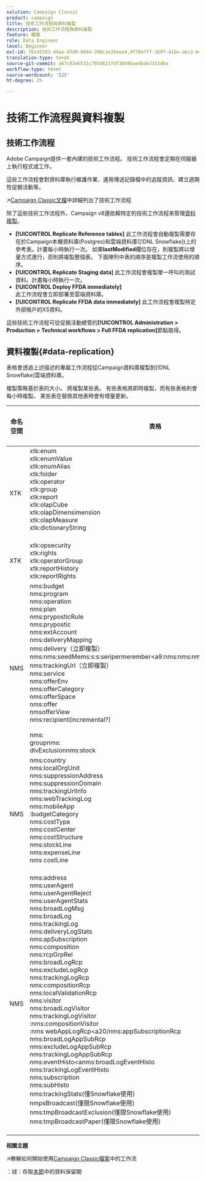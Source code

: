 ```yaml
---
solution: Campaign Classic
product: campaign
title: 技術工作流程與資料複製
description: 技術工作流程與資料複製
feature: 概覽
role: Data Engineer
level: Beginner
exl-id: 7b145193-d4ae-47d0-b694-398c1e35eee4,df76e7ff-3b97-41be-abc2-640748680ff3
translation-type: tm+mt
source-git-commit: a67c83eb531c795d621fdf36696ae4bde2151dba
workflow-type: tm+mt
source-wordcount: '525'
ht-degree: 2%

---
```


# 技術工作流程與資料複製

## 技術工作流程

Adobe Campaign提供一套內建的技術工作流程。 技術工作流程會定期在伺服器上執行程式或工作。

這些工作流程會對資料庫執行維護作業、運用傳送記錄檔中的追蹤資訊、建立週期性促銷活動等。

:arrow_upper_right:[Campaign Classic文檔](https://experienceleague.adobe.com/docs/campaign-classic/using/automating-with-workflows/advanced-management/about-technical-workflows.html?lang=en#overview)中詳細列出了技術工作流程

除了這些技術工作流程外，Campaign v8還依賴特定的技術工作流程來管理[資料複製](#data-replication)。

* **[!UICONTROL Replicate Reference tables]**
此工作流程會自動複製需要存在於Campaign本機資料庫(Postgres)和雲端資料庫([!DNL Snowflake])上的參考表。計畫每小時執行一次。 如果&#x200B;**lastModified**&#x200B;欄位存在，則複製將以增量方式進行，否則將複製整個表。 下面陣列中表的順序是複製工作流使用的順序。
* **[!UICONTROL Replicate Staging data]**
此工作流程會複製單一呼叫的測試資料。計畫每小時執行一次。
* **[!UICONTROL Deploy FFDA immediately]**\
   此工作流程會立即部署至雲端資料庫。
* **[!UICONTROL Replicate FFDA data immediately]**
此工作流程會複製特定外部帳戶的XS資料。

這些技術工作流程可從促銷活動總管的&#x200B;**[!UICONTROL Administration > Production > Technical workflows > Full FFDA replication]**&#x200B;節點取得。

## 資料複製{#data-replication}

表格會透過上述描述的專屬工作流程從Campaign資料庫複製到[!DNL Snowflake]雲端資料庫。

複製策略基於表的大小。 將複製某些表。 有些表格將即時複製，而有些表格則會每小時複製。 某些表在替換其他表時會有增量更新。

| 命名空間 | 表格 | 工作流複製 | 即時複製 |
| --------- | ---------------------------------------------------------------------------------------------------------------------------------------------------------------------------------------------------------------------------------------------------------------------------------------------------------------------------------------------------------------------------------------------------------------------------------------------------------------------------------------------------------------------------------------------------------------------------------------------------------------------------------------------------------------------------------------------------------------------------------------------------------------------------------------------------------------------------------------------------------------- | -------------------- | --------------------- |
| XTK | xtk:enum<br>xtk:enumValue<br>xtk:enumAlias<br>xtk:folder<br>xtk:operator<br>xtk:group<br>xtk:report<br>xtk:olapCube<br>xtk:olapDimensimension<br>xtk:olapMeasure<br>xtk:dictionaryString<br><br> | 是（增量） | 是 |
| XTK | xtk:opsecurity<br>xtk:rights<br>xtk:operatorGroup<br>xtk:reportHistory<br>xtk:reportRights | 是（完整） | 是 |
| NMS | nms:budget<br>nms:program<br>nms:operation<br>nms:plan<br>nms:pryposticRule<br>nms:prypostic<br>nms:extAccount<br>nms:deliveryMapping<br>nms:delivery（立即複製）<br>nms:nms:seedMems:s:s:seripermerember&lt;a9:nms:nms:nms&lt;a9:nms:nms:nmswebApp<br>nms:trackingUrl（立即複製）<br>nms:service<br>nms:offerEnv<br>nms:offerCategory<br>nms:offerSpace<br>nms:offer<br>nmsofferView<br>nms:recipient(incremental?)<br><br>nms:<br>groupnms:<br>dlvExclusionnms:stock | 是（增量） | 是 |
| NMS | nms:country<br>nms:localOrgUnit<br>nms:suppressionAddress<br>nms:suppressionDomain<br>nms:trackingUrlInfo<br>nms:webTrackingLog<br>nms:mobileApp<br>:budgetCategory<br>nms:costType<br>nms:costCenter<br>nms:costStructure<br>nms:stockLine<br>nms:expenseLine<br>nms costLine<br><br> | 是（完整） | 是 |
| NMS | nms:address<br>nms:userAgent<br>nms:userAgentReject<br>nms:userAgentStats<br>nms:broadLogMsg<br>nms:broadLog<br>nms:trackingLog<br>nms:deliveryLogStats<br>nms:apSubscription<br>nms:composition<br>nms:rcpGrpRel<br>nms:broadLogRcp<br>nms:excludeLogRcp<br>nms:trackingLogRcp<br>nms:compositionRcp<br>nms:localValidationRcp<br>nms:visitor<br>nms:broadLogVisitor<br>nms:trackingLogVisitor<br>:nms:compositionVisitor<br>:nms webAppLogRcp&lt;a20/nms:appSubscriptionRcp<br>nms:broadLogAppSubRcp<br>nms:excludeLogAppSubRcp<br>nms:trackingLogAppSubRcp<br>nms:eventHisto&lt;anms:broadLogEventHisto<br>nms:trackingLogEventHisto<br>nms:subscription<br>nms:subHisto<br>nms:trackingStats(僅Snowflake使用)<br>nmpsBroadcast(僅限Snowflake使用)<br>nms:tmpBroadcastExclusion(僅限Snowflake使用)<br>nms:tmpBroadcastPaper(僅限Snowflake使用)<br><br> | 否 | 否 |

**相關主題**

:arrow_upper_right:瞭解如何開始使用[Campaign Classic檔案](https://experienceleague.adobe.com/docs/campaign-classic/using/automating-with-workflows/introduction/about-workflows.html?lang=en#automating-with-workflows)中的工作流

：球：存取[本節](../dev/datamodel-best-practices.md#data-retention)中的資料保留期
